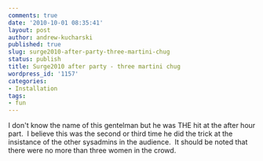 ```yaml
---
comments: true
date: '2010-10-01 08:35:41'
layout: post
author: andrew-kucharski
published: true
slug: surge2010-after-party-three-martini-chug
status: publish
title: Surge2010 after party - three martini chug
wordpress_id: '1157'
categories:
- Installation
tags:
- fun
---
```


I don't know the name of this gentelman but he was THE hit at the after hour part.  I believe this was the second or third time he did the trick at the insistance of the other sysadmins in the audience.  It should be noted that there were no more than three women in the crowd.


